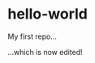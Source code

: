 <div style="background-colour: red">

# hello-world
My first repo...

...which is now edited!

</div>
